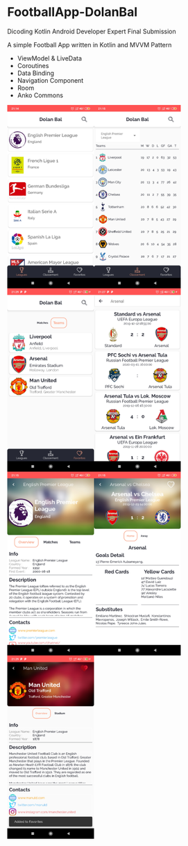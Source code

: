 # FootballApp-DolanBal
Dicoding Kotlin Android Developer Expert Final Submission

A simple Football App written in Kotlin and MVVM Pattern
- ViewModel & LiveData
- Coroutines
- Data Binding
- Navigation Component
- Room 
- Anko Commons

<img src="app/src/main/res/drawable-v24/league_menu.jpg" alt="League Menu" width="200" align="left"/>
<img src="app/src/main/res/drawable-v24/classement_menu.jpg" alt="Classement Menu" width="200" align="left"/>
<img src="app/src/main/res/drawable-v24/favorite_teams.jpg" alt="Favorite Menu" width="200" align="left"/>
<img src="app/src/main/res/drawable-v24/search_match.jpg" alt="Search Match" width="200" align="left"/>
<img src="app/src/main/res/drawable-v24/detail_league.jpg" alt="Detail League" width="200" align="left"/>
<img src="app/src/main/res/drawable-v24/detail_match.jpg" alt="Detail Match" width="200" align="left"/>
<img src="app/src/main/res/drawable-v24/detail_team_loved.jpg" alt="League Menu" width="200"/>
